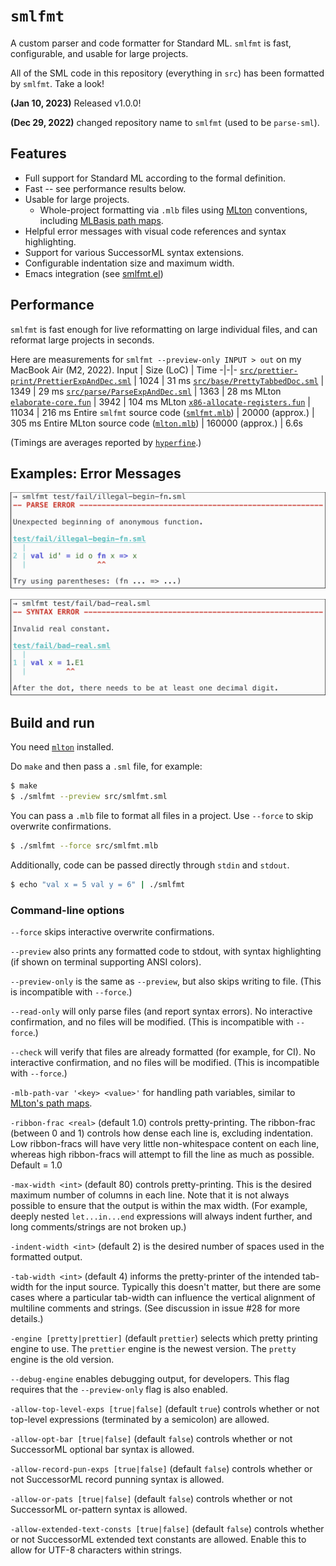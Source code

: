 # `smlfmt`

A custom parser and code formatter for Standard ML. `smlfmt` is fast,
configurable, and usable for large projects.

All of the SML code in this repository (everything in
`src`) has been formatted by `smlfmt`. Take a look!

**(Jan 10, 2023)** Released v1.0.0!

**(Dec 29, 2022)** changed repository name to `smlfmt` (used to be `parse-sml`).

## Features
- Full support for Standard ML according to the formal definition.
- Fast -- see performance results below.
- Usable for large projects.
    * Whole-project formatting via `.mlb` files using
      [MLton](https://github.com/MLton/mlton) conventions,
      including [MLBasis path maps](http://mlton.org/MLBasisPathMap).
- Helpful error messages with visual code references and syntax highlighting.
- Support for various SuccessorML syntax extensions.
- Configurable indentation size and maximum width.
- Emacs integration (see [smlfmt.el](https://github.com/diku-dk/smlfmt.el))

## Performance
`smlfmt` is fast enough for live reformatting on large individual files, and can reformat large projects in seconds.

Here are measurements for `smlfmt --preview-only INPUT > out` on my MacBook Air (M2, 2022).
Input | Size (LoC) | Time
-|-|-
[`src/prettier-print/PrettierExpAndDec.sml`](https://github.com/shwestrick/smlfmt/blob/main/src/prettier-print/PrettierExpAndDec.sml) | 1024 | 31 ms
[`src/base/PrettyTabbedDoc.sml`](https://github.com/shwestrick/smlfmt/blob/main/src/base/PrettyTabbedDoc.sml) | 1349 | 29 ms
[`src/parse/ParseExpAndDec.sml`](https://github.com/shwestrick/smlfmt/blob/main/src/parse/ParseExpAndDec.sml) | 1363 | 28 ms
MLton [`elaborate-core.fun`](https://github.com/MLton/mlton/blob/master/mlton/elaborate/elaborate-core.fun) | 3942 | 104 ms
MLton [`x86-allocate-registers.fun`](https://github.com/MLton/mlton/blob/master/mlton/codegen/x86-codegen/x86-allocate-registers.fun) | 11034 | 216 ms
Entire `smlfmt` source code ([`smlfmt.mlb`](https://github.com/shwestrick/smlfmt/blob/main/src/smlfmt.mlb)) | 20000 (approx.) | 305 ms
Entire MLton source code ([`mlton.mlb`](https://github.com/MLton/mlton/blob/master/mlton/mlton.mlb)) | 160000 (approx.) | 6.6s

(Timings are averages reported by [`hyperfine`](https://github.com/sharkdp/hyperfine).)

## Examples: Error Messages

![Example 1](examples/ex1-small.png)

![Example 2](examples/ex3-small.png)

## Build and run

You need [`mlton`](http://mlton.org/) installed.

Do `make` and then pass a `.sml` file, for example:
```bash
$ make
$ ./smlfmt --preview src/smlfmt.sml
```

You can pass a `.mlb` file to format all files in a project. Use `--force`
to skip overwrite confirmations.
```bash
$ ./smlfmt --force src/smlfmt.mlb
```

Additionally, code can be passed directly through `stdin` and `stdout`.
```bash
$ echo "val x = 5 val y = 6" | ./smlfmt
```

### Command-line options

`--force` skips interactive overwrite confirmations.

`--preview` also prints any formatted code to stdout,
with syntax highlighting (if shown on terminal supporting ANSI colors).

`--preview-only` is the same as `--preview`, but also skips writing to file.
(This is incompatible with `--force`.)

`--read-only` will only parse files (and report syntax errors). No interactive
confirmation, and no files will be modified.
(This is incompatible with `--force`.)

`--check` will verify that files are already formatted (for example, for CI).
No interactive confirmation, and no files will be modified.
(This is incompatible with `--force`.)

`-mlb-path-var '<key> <value>'` for handling path variables, similar to
[MLton's path maps](http://mlton.org/MLBasisPathMap).

`-ribbon-frac <real>` (default 1.0) controls pretty-printing. The
ribbon-frac (between 0 and 1) controls how dense each line is, excluding
indentation. Low ribbon-fracs will have very little non-whitespace content
on each line, whereas high ribbon-fracs will attempt to fill the line as
much as possible. Default = 1.0

`-max-width <int>` (default 80) controls pretty-printing.
This is the desired maximum number of columns in each line.
Note that it is not always possible to ensure that the output is within
the max width. (For example, deeply nested `let...in...end` expressions
will always indent further, and long comments/strings are not broken up.)

`-indent-width <int>` (default 2) is the desired number of spaces used in
the formatted output.

`-tab-width <int>` (default 4) informs the pretty-printer of the intended
tab-width for the input source. Typically this doesn't matter, but there are
some cases where a particular tab-width can influence the vertical alignment
of multiline comments and strings. (See discussion in issue #28 for more
details.)

`-engine [pretty|prettier]` (default `prettier`) selects which pretty printing
engine to use. The `prettier` engine is the newest version. The `pretty`
engine is the old version.

`--debug-engine` enables debugging output, for developers. This flag requires
that the `--preview-only` flag is also enabled.

`-allow-top-level-exps [true|false]` (default `true`) controls whether or
not top-level expressions (terminated by a semicolon) are allowed.

`-allow-opt-bar [true|false]` (default `false`) controls whether or not
SuccessorML optional bar syntax is allowed.

`-allow-record-pun-exps [true|false]` (default `false`) controls whether or not
SuccessorML record punning syntax is allowed.

`-allow-or-pats [true|false]` (default `false`) controls whether or not
SuccessorML or-pattern syntax is allowed.

`-allow-extended-text-consts [true|false]` (default `false`) controls whether
or not SuccessorML extended text constants are allowed. Enable this to allow
for UTF-8 characters within strings.
